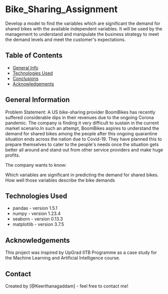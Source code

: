 # Bike_Sharing_Assignment
Develop a model to find the variables which are significant the demand for shared bikes with the available independent variables.
It will be used by the management to understand and manipulate the business strategy to meet the demand levels and meet the customer's expectations.

## Table of Contents
* [General Info](#general-information)
* [Technologies Used](#technologies-used)
* [Conclusions](#conclusions)
* [Acknowledgements](#acknowledgements)


## General Information
Problem Statement:
A US bike-sharing provider BoomBikes has recently suffered considerable dips in their revenues due to the ongoing Corona pandemic. The company is finding it very difficult to sustain in the current market scenario.In such an attempt, BoomBikes aspires to understand the demand for shared bikes among the people after this ongoing quarantine situation ends across the nation due to Covid-19. They have planned this to prepare themselves to cater to the people's needs once the situation gets better all around and stand out from other service providers and make huge profits.

The company wants to know:

Which variables are significant in predicting the demand for shared bikes.
How well those variables describe the bike demands


## Technologies Used
-  pandas - version 1.5.1
-  numpy - version 1.23.4
-  seaborn - version 0.13.3
-  matplotlib - version 3.7.5


## Acknowledgements
This project was inspired by UpGrad IITB Programme as a case study for the Machine Learning and Artificial Intelligence course.


## Contact
Created by [@Keerthanagaddam] - feel free to contact me!


<!-- ## License -->
<!-- This project is open source and available under the [... License](). -->

